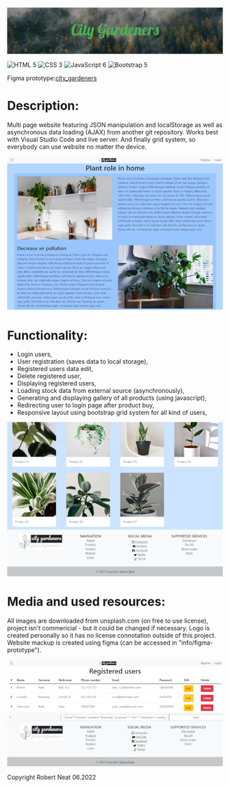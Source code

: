 ![City_Gardeners](info/banner.png)

![HTML 5](https://img.shields.io/badge/-HTML%205-orange)
![CSS 3](https://img.shields.io/badge/-CSS%203-blue)
![JavaScript 6](https://img.shields.io/badge/-JavaScript%206-yellow)
![Bootstrap 5](https://img.shields.io/badge/-Bootstrap%20v5.2-blueviolet)

Figma prototype:[city_gardeners](https://www.figma.com/design/nPvXsTfBxH73CmVe1pcwuq/city_gardeners?t=uTpccr6mw96qptYp-1)

# Description:
Multi page website featuring JSON manipulation and localStorage as well as asynchronous data loading (AJAX) from another git repository. 
Works best with Visual Studio Code and live server. And finally grid system, so everybody can use website no matter the device.

![Article](info/snippet_1.png)

# Functionality:
- Login users,
- User registration (saves data to local storage),
- Registered users data edit,
- Delete registered user,
- Displaying registered users,
- Loading stock data from external source (asynchronously),
- Generating and displaying gallery of all products (using javascript),
- Redirecting user to login page after product buy,
- Responsive layout using bootstrap grid system for all kind of users,

![Products](info/snippet_2.png)

# Media and used resources:
All images are downloaded from unsplash.com (on free to use license), project isn't commericial - but it could be changed if necessary. Logo is created personally so it has no license connotation outside of this project. Website mackup is created using figma (can be accessed in "info/figma-prototype").

![Products](info/snippet_3.png)

Copyright Robert Neat 06.2022
